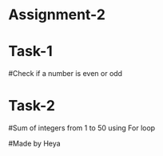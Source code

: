 # Assignment-2

# Task-1
#Check if a number is even or odd

# Task-2
#Sum of integers from 1 to 50 using For loop

#Made by Heya

